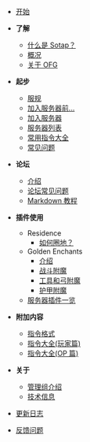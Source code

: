 - [开始](index.md)  

- **了解**
    - [什么是 Sotap？](introduction.md)
    - [概况](overview.md)
    - [关于 OFG](about-ofg.md)  
- **起步**
    - [服规](rules.md)
    - [加入服务器前...](getting-started/preparation.md)
    - [加入服务器](getting-started/entering-server.md)
    - [服务器列表](getting-started/server-network.md)
    - [常用指令大全](getting-started/basic-commands.md)
    - [常见问题](getting-started/faq.md)
- **论坛**
    - [介绍](forum/introduction.md)
    - [论坛常见问题](forum/faq.md)
    - [Markdown 教程](forum/markdown-tutorial.md)
- **插件使用**
    - Residence
        - [如何圈地？](plugins/residence/how-to-create-a-residence.md)
    - Golden Enchants
        - [介绍](plugins/golden-enchants/introduction.md)
        - [战斗附魔](plugins/golden-enchants/combat-enchants.md)
        - [工具和弓附魔](plugins/golden-enchants/tools-bows-enchants.md)
        - [护甲附魔](plugins/golden-enchants/armor-enchants.md)
    - [服务器插件一览](plugins/all.md)
- **附加内容**
    - [指令格式](others/command-format.md)
    - [指令大全(玩家篇)](others/commands-for-players.md)
    - [指令大全(OP 篇)](others/commands-for-operators.md)
- **关于**
    - [管理组介绍](about/management.md)
    - [技术信息](about/technical-information.md)
- [更新日志](changelog.md)
- [反馈问题](https://g.sotap.org/t/development)
    
